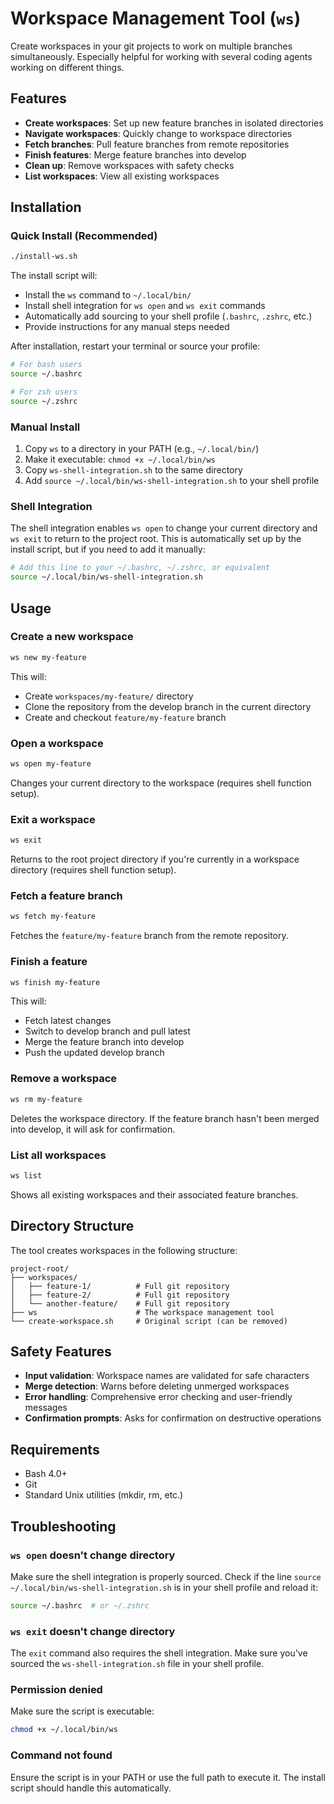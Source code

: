 # Workspace Management Tool (`ws`)

Create workspaces in your git projects to work on multiple branches simultaneously. Especially helpful for working with
several coding agents working on different things. 

## Features

- **Create workspaces**: Set up new feature branches in isolated directories
- **Navigate workspaces**: Quickly change to workspace directories
- **Fetch branches**: Pull feature branches from remote repositories
- **Finish features**: Merge feature branches into develop
- **Clean up**: Remove workspaces with safety checks
- **List workspaces**: View all existing workspaces

## Installation

### Quick Install (Recommended)
```bash
./install-ws.sh
```

The install script will:
- Install the `ws` command to `~/.local/bin/`
- Install shell integration for `ws open` and `ws exit` commands
- Automatically add sourcing to your shell profile (`.bashrc`, `.zshrc`, etc.)
- Provide instructions for any manual steps needed

After installation, restart your terminal or source your profile:
```bash
# For bash users
source ~/.bashrc

# For zsh users  
source ~/.zshrc
```

### Manual Install
1. Copy `ws` to a directory in your PATH (e.g., `~/.local/bin/`)
2. Make it executable: `chmod +x ~/.local/bin/ws`
3. Copy `ws-shell-integration.sh` to the same directory
4. Add `source ~/.local/bin/ws-shell-integration.sh` to your shell profile

### Shell Integration
The shell integration enables `ws open` to change your current directory and `ws exit` to return to the project root. This is automatically set up by the install script, but if you need to add it manually:

```bash
# Add this line to your ~/.bashrc, ~/.zshrc, or equivalent
source ~/.local/bin/ws-shell-integration.sh
```

## Usage

### Create a new workspace
```bash
ws new my-feature
```
This will:
- Create `workspaces/my-feature/` directory
- Clone the repository from the develop branch in the current directory
- Create and checkout `feature/my-feature` branch

### Open a workspace
```bash
ws open my-feature
```
Changes your current directory to the workspace (requires shell function setup).

### Exit a workspace
```bash
ws exit
```
Returns to the root project directory if you're currently in a workspace directory (requires shell function setup).

### Fetch a feature branch
```bash
ws fetch my-feature
```
Fetches the `feature/my-feature` branch from the remote repository.

### Finish a feature
```bash
ws finish my-feature
```
This will:
- Fetch latest changes
- Switch to develop branch and pull latest
- Merge the feature branch into develop
- Push the updated develop branch

### Remove a workspace
```bash
ws rm my-feature
```
Deletes the workspace directory. If the feature branch hasn't been merged into develop, it will ask for confirmation.

### List all workspaces
```bash
ws list
```
Shows all existing workspaces and their associated feature branches.

## Directory Structure

The tool creates workspaces in the following structure:
```
project-root/
├── workspaces/
│   ├── feature-1/          # Full git repository
│   ├── feature-2/          # Full git repository
│   └── another-feature/    # Full git repository
├── ws                      # The workspace management tool
└── create-workspace.sh     # Original script (can be removed)
```

## Safety Features

- **Input validation**: Workspace names are validated for safe characters
- **Merge detection**: Warns before deleting unmerged workspaces
- **Error handling**: Comprehensive error checking and user-friendly messages
- **Confirmation prompts**: Asks for confirmation on destructive operations

## Requirements

- Bash 4.0+
- Git
- Standard Unix utilities (mkdir, rm, etc.)

## Troubleshooting

### `ws open` doesn't change directory
Make sure the shell integration is properly sourced. Check if the line `source ~/.local/bin/ws-shell-integration.sh` is in your shell profile and reload it:
```bash
source ~/.bashrc  # or ~/.zshrc
```

### `ws exit` doesn't change directory
The `exit` command also requires the shell integration. Make sure you've sourced the `ws-shell-integration.sh` file in your shell profile.

### Permission denied
Make sure the script is executable:
```bash
chmod +x ~/.local/bin/ws
```

### Command not found
Ensure the script is in your PATH or use the full path to execute it. The install script should handle this automatically.

